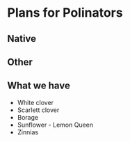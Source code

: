 # Plans for Polinators

## Native

## Other

## What we have

- White clover
- Scarlett clover
- Borage
- Sunflower - Lemon Queen
- Zinnias
